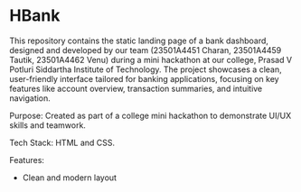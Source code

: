 # HBank

This repository contains the static landing page of a bank dashboard, designed and developed by our team (23501A4451 Charan, 23501A4459 Tautik, 23501A4462 Venu) during a mini hackathon at our college, Prasad V Potluri Siddartha Institute of Technology. The project showcases a clean, user-friendly interface tailored for banking applications, focusing on key features like account overview, transaction summaries, and intuitive navigation.

Purpose: Created as part of a college mini hackathon to demonstrate UI/UX skills and teamwork.

Tech Stack: HTML and CSS.

Features:

  - Clean and modern layout

